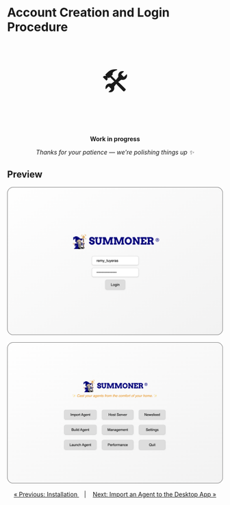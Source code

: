 # Account Creation and Login Procedure

<p align="center" style="font-size: 64px;">🛠️</p>
<p align="center">
  <strong>Work in progress</strong>
</p>
<p align="center">
  <em>Thanks for your patience — we're polishing things up ✨</em>
</p>


## Preview

<p align="center">
  <img width="550px" src="../assets/screenshots/login_rounded.png"/>
</p>

<p align="center">
  <img width="550px" src="../assets/screenshots/logged_in_rounded.png"/>
</p>


<p align="center">
  <a href="installation.md">&laquo; Previous: Installation </a> &nbsp;&nbsp;&nbsp;|&nbsp;&nbsp;&nbsp; <a href="features/import_agent.md">Next: Import an Agent to the Desktop App &raquo;</a>
</p>



